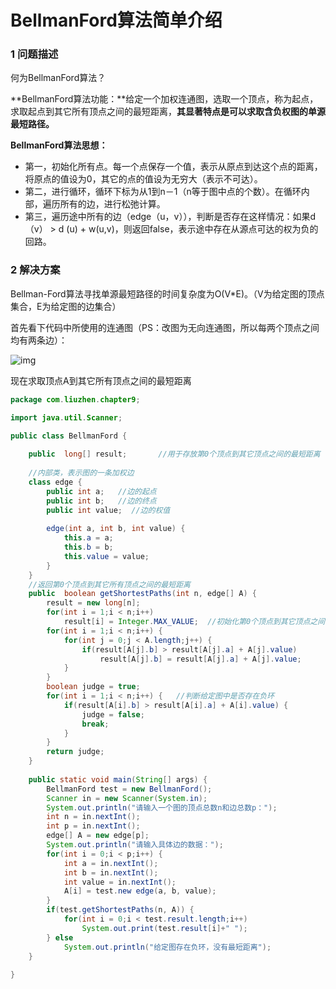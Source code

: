# BellmanFord算法简单介绍

### 1 问题描述

何为BellmanFord算法？

**BellmanFord算法功能：**给定一个加权连通图，选取一个顶点，称为起点，求取起点到其它所有顶点之间的最短距离，**其显著特点是可以求取含负权图的单源最短路径。**

**BellmanFord算法思想：**

* 第一，初始化所有点。每一个点保存一个值，表示从原点到达这个点的距离，将原点的值设为0，其它的点的值设为无穷大（表示不可达）。
* 第二，进行循环，循环下标为从1到n－1（n等于图中点的个数）。在循环内部，遍历所有的边，进行松弛计算。
* 第三，遍历途中所有的边（edge（u，v）），判断是否存在这样情况：如果d（v） > d (u) + w(u,v)，则返回false，表示途中存在从源点可达的权为负的回路。

### 2 解决方案

Bellman-Ford算法寻找单源最短路径的时间复杂度为O(V*E)。（V为给定图的顶点集合，E为给定图的边集合）

首先看下代码中所使用的连通图（PS：改图为无向连通图，所以每两个顶点之间均有两条边）：

![img](http://gitlab.wsh-study.com/xp-study/LeeteCode/-/blob/master/数据结构/基础数据结构/图/images/BellmanFord算法/1.jpg)

现在求取顶点A到其它所有顶点之间的最短距离

```java
package com.liuzhen.chapter9;

import java.util.Scanner;

public class BellmanFord {
    
    public  long[] result;       //用于存放第0个顶点到其它顶点之间的最短距离
    
    //内部类，表示图的一条加权边
    class edge {
        public int a;   //边的起点
        public int b;   //边的终点
        public int value;  //边的权值
        
        edge(int a, int b, int value) {
            this.a = a;
            this.b = b;
            this.value = value;
        }
    }
    //返回第0个顶点到其它所有顶点之间的最短距离
    public  boolean getShortestPaths(int n, edge[] A) {
        result = new long[n];
        for(int i = 1;i < n;i++)
            result[i] = Integer.MAX_VALUE;  //初始化第0个顶点到其它顶点之间的距离为无穷大，此处用Integer型最大值表示
        for(int i = 1;i < n;i++) {
            for(int j = 0;j < A.length;j++) {
                if(result[A[j].b] > result[A[j].a] + A[j].value)
                    result[A[j].b] = result[A[j].a] + A[j].value;
            }
        }
        boolean judge = true;
        for(int i = 1;i < n;i++) {   //判断给定图中是否存在负环
            if(result[A[i].b] > result[A[i].a] + A[i].value) {
                judge = false;
                break;
            }
        }
        return judge;
    }
    
    public static void main(String[] args) {
        BellmanFord test = new BellmanFord();
        Scanner in = new Scanner(System.in);
        System.out.println("请输入一个图的顶点总数n和边总数p：");
        int n = in.nextInt();
        int p = in.nextInt();
        edge[] A = new edge[p];
        System.out.println("请输入具体边的数据：");
        for(int i = 0;i < p;i++) {
            int a = in.nextInt();
            int b = in.nextInt();
            int value = in.nextInt();
            A[i] = test.new edge(a, b, value);
        }
        if(test.getShortestPaths(n, A)) {
            for(int i = 0;i < test.result.length;i++)
                System.out.print(test.result[i]+" ");
        } else
            System.out.println("给定图存在负环，没有最短距离");
    }
    
}
```

